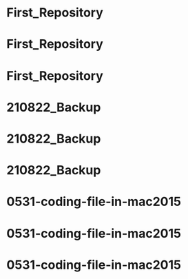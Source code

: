# First_Repository
# First_Repository
# First_Repository
# 210822_Backup
# 210822_Backup
# 210822_Backup
# 0531-coding-file-in-mac2015
# 0531-coding-file-in-mac2015
# 0531-coding-file-in-mac2015
